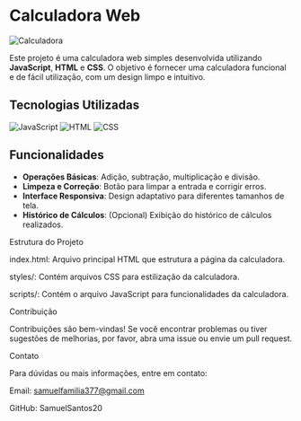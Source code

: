 # Calculadora Web

![Calculadora](https://img.shields.io/badge/Projeto-Calculadora%20Web-yellow)

Este projeto é uma calculadora web simples desenvolvida utilizando **JavaScript**, **HTML** e **CSS**. O objetivo é fornecer uma calculadora funcional e de fácil utilização, com um design limpo e intuitivo.

## Tecnologias Utilizadas

![JavaScript](https://img.shields.io/badge/JavaScript-ES6-yellow)
![HTML](https://img.shields.io/badge/HTML5-orange)
![CSS](https://img.shields.io/badge/CSS3-blue)

## Funcionalidades

- **Operações Básicas**: Adição, subtração, multiplicação e divisão.
- **Limpeza e Correção**: Botão para limpar a entrada e corrigir erros.
- **Interface Responsiva**: Design adaptativo para diferentes tamanhos de tela.
- **Histórico de Cálculos**: (Opcional) Exibição do histórico de cálculos realizados.

Estrutura do Projeto

index.html: Arquivo principal HTML que estrutura a página da calculadora.

styles/: Contém arquivos CSS para estilização da calculadora.

scripts/: Contém o arquivo JavaScript para funcionalidades da calculadora.

Contribuição

Contribuições são bem-vindas! Se você encontrar problemas ou tiver sugestões de melhorias, por favor, abra uma issue ou envie um pull request.

Contato

Para dúvidas ou mais informações, entre em contato:

Email: samuelfamilia377@gmail.com

GitHub: SamuelSantos20
